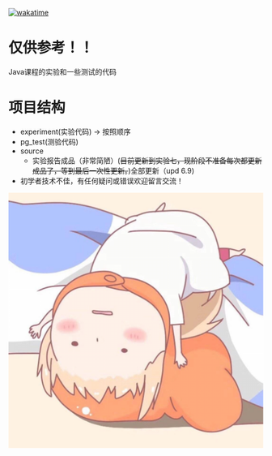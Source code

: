[![wakatime](https://wakatime.com/badge/github/A-long-Li/2022_Java.svg)](https://wakatime.com/badge/github/A-long-Li/2022_Java)
# 仅供参考！！
Java课程的实验和一些测试的代码
# 项目结构
  + experiment(实验代码) -> 按照顺序 
  + pg_test(测验代码)
  + source
     +  实验报告成品（非常简陋）(~~目前更新到实验七，现阶段不准备每次都更新成品了，等到最后一次性更新。~~)全部更新（upd 6.9)
  + 初学者技术不佳，有任何疑问或错误欢迎留言交流！

  ![img.png](img.png)
  
